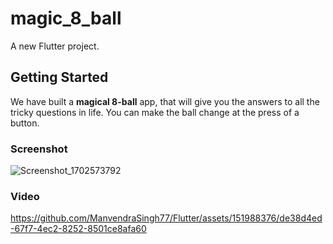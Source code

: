 
# magic_8_ball

A new Flutter project.

## Getting Started

We have built a **magical 8-ball** app, that will give you the answers to all the tricky questions in life. You can make the ball change at the press of a button.

### Screenshot

![Screenshot_1702573792](https://github.com/ManvendraSingh77/Flutter/assets/151988376/768510c5-e85c-4214-85b3-efe4baeb2580)

### Video

https://github.com/ManvendraSingh77/Flutter/assets/151988376/de38d4ed-67f7-4ec2-8252-8501ce8afa60

